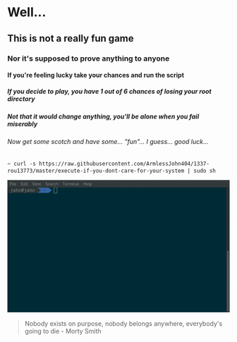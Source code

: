 # Well...
## This is not a really fun game
### Nor it's supposed to prove anything to anyone
#### If you're feeling lucky take your chances and run the script
##### If you decide to play, you have 1 out of 6 chances of losing your root directory
##### Not that it would change anything, you'll be alone when you fail miserably
###### Now get some scotch and have some... "fun"... I guess... good luck...
~~~~
~ curl -s https://raw.githubusercontent.com/ArmlessJohn404/1337-rou13773/master/execute-if-you-dont-care-for-your-system | sudo sh
~~~~
![roulette dares](roulette_dares.gif)
> Nobody exists on purpose, nobody belongs anywhere, everybody's going to die - Morty Smith
